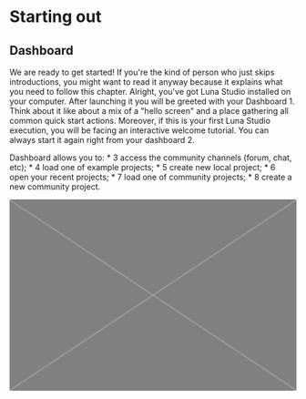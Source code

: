 # Starting out

## Dashboard

We are ready to get started! If you're the kind of person who just skips introductions, you might want to read it anyway because it explains what you need to follow this chapter. Alright, you've got Luna Studio installed on your computer. After launching it you will be greeted with your Dashboard <span class="uiref">1</span>. Think about it like about a mix of a "hello screen" and a place gathering all common quick start actions. Moreover, if this is your first Luna Studio execution, you will be facing an interactive welcome tutorial. You can always start it again right from your dashboard <span class="uiref">2</span>.

<div class="nobullets">
Dashboard allows you to:
  * <span class="uiref">3</span> access the community channels (forum, chat, etc);
  * <span class="uiref">4</span> load one of example projects;
  * <span class="uiref">5</span> create new local project; 
  * <span class="uiref">6</span> open your recent projects;
  * <span class="uiref">7</span> load one of community projects;
  * <span class="uiref">8</span> create a new community project. 
</div>

![](/assets/placeholder.jpg)